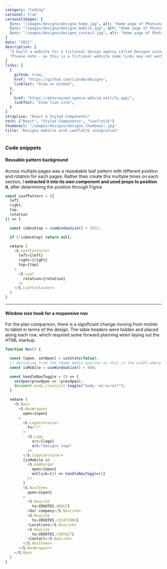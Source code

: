```yaml
---
category: "Coding"
carousel: true
carouselImages: [
  {src: "/images/designo/designo_home.jpg", alt: "Home page of Photosnap"},
  {src: "/images/designo/designo_mobile.jpg", alt: "Home page of Photosnap"},
  {src: "/images/designo/designo_contact.jpg", alt: "Home page of Photosnap"},
]
date: "2021"
description: [
  "I built a website for a fictional design agency called Designo using React and Styled Components, with a LeafletJS integration for displaying addresses on maps.",
  "Please note - as this is a fictional website some links may not work properly."
]
links: [
  {
    github: true,
    href: "https://github.com/ciandm/designo",
    linkText: "View on GitHub",
  },
  {
    href: "https://determined-spence-e85c1d.netlify.app/",
    linkText: "View live site",
  }
]
strapline: "React & Styled Components"
tech: ["React", "Styled Components", "LeafletJS"]
thumbnail: "/images/designo/designo_thumbnail.jpg"
title: "Designo website with LeafletJS integration"
---
```


### Code snippets

#### Reusable pattern background
Across multiple pages was a repeatable leaf pattern with different position and rotation for each pages. Rather than create this multiple times on each section, I **extracted it into its own component and used props to position it**, after determining the position through Figma

```javascript
const LeafPattern = ({
  left,
  right,
  top,
  rotation
}) => {

  const isDesktop = useWindowSize() > 1032;

  if (!isDesktop) return null;

  return (
    <S.LeafContainer
      left={left}
      right={right}
      top={top}
    >
      <S.Leaf
        rotation={rotation}
      />
    </S.LeafContainer>
  )
}
```

---

#### Window size hook for a responsive nav
For the plan comparison, there is a significant change moving from mobile to tablet in terms of the design. The table headers were hidden and placed along each row, which required some forward planning when laying out the HTML markup. 

```javascript
function Nav() {

  const [open, setOpen] = useState(false);
  // deviating from the theme media queries as this is the width where nav begins wrapping
  const isMobile = useWindowSize() < 680;

  const handleNavToggle = () => {
    setOpen(prevOpen => !prevOpen);
    document.body.classList.toggle("body--no-scroll");
  }

  return (
    <S.Nav>
      <S.NavWrapper
        open={open}
      >
        <S.LogoContainer
          to="/"
        >
          <S.Logo
            src={logo}
            alt="Designo logo"
          />
        </S.LogoContainer>
        {isMobile &&
          <S.Hamburger
            open={open}
            onClick={() => handleNavToggle()}
          />
        }
        <S.NavItems
          open={open}
        >
          <S.NavLink
            to={ROUTES.ABOUT}
          >Our company</S.NavLink>
          <S.NavLink
            to={ROUTES.LOCATIONS}
          >Locations</S.NavLink>
          <S.NavLink
            to={ROUTES.CONTACT}
          >Contact</S.NavLink>
        </S.NavItems>
      </S.NavWrapper>
    </S.Nav>
  )
}
```